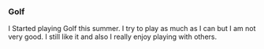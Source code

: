 ### Golf
I Started playing Golf this summer. I try to play as much as I can but I am not very good. I still like it and also I really enjoy playing with others.

